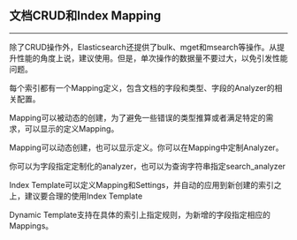 ## 文档CRUD和Index Mapping
-----

除了CRUD操作外，Elasticsearch还提供了bulk、mget和msearch等操作。从提升性能的角度上说，建议使用。但是，单次操作的数据量不要过大，以免引发性能问题。

每个索引都有一个Mapping定义，包含文档的字段和类型、字段的Analyzer的相关配置。

Mapping可以被动态的创建，为了避免一些错误的类型推算或者满足特定的需求，可以显示的定义Mapping。

Mapping可以动态创建，也可以显示定义。你可以在Mapping中定制Analyzer。

你可以为字段指定定制化的analyzer，也可以为查询字符串指定search_analyzer

Index Template可以定义Mapping和Settings，并自动的应用到新创建的索引之上，建议要合理的使用Index Template

Dynamic Template支持在具体的索引上指定规则，为新增的字段指定相应的Mappings。